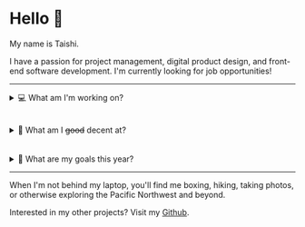 # Hello 👋

My name is Taishi.

I have a passion for project management, digital product design, and front-end software development. I'm currently looking for job opportunities!

---

<details>
  <summary>💻 What am I'm working on?</summary>

- `V3.0` of my [Personal Website](https://taishiwalden.com/)
- `V1.0`of a web application for my [Web Design agency](https://visneto.webflow.io/)
- `V2.0` of my startup idea [Mappa News](https://mappa.news/)
- `V1.0` of the website for my [Pressure Washing business](https://seattleoutdoorservices.com/)
</details>
<br>
<br>

<details>
  <summary>🧠 What am I <s>good</s> decent at?</summary>

1. Project Management
2. Web Design and Development
3. Data Structures and Algorithms
4. Digital Marketing and SEO
5. Google Analytics and Data Visualization

| **_Technical Skills_** | **_Art Technology_** |   **_Other Tools_** |
| ---------------------- | :------------------: | ------------------: |
| HTML, CSS, JavaScript  |     Illustrator      |    Google Workspace |
| React                  |      Photoshop       | Wordpress & Webflow |
| Python (NumPy)         |   Figma & Adobe XD   |         Data Studio |
| Heroku, Netlify, AWS   |        Canva         |    Google Analytics |

</details>
<br>
<br>

<details>
  <summary>🎯 What are my goals this year?</summary>

- [x] Go backpacking in the Olympic National Park
- [x] Travel around Eastern Europe
- [x] Complete FCC's [Responsive Web Design](https://www.freecodecamp.org/taishi) certification
- [x] Complete FCC's [Data Structures & Algorithms](https://www.freecodecamp.org/taishi) certification
- [ ] Complete FCC's [Front-End Development Libraries](https://www.freecodecamp.org/taishi) certification
- [ ] Build a full stack web application
- [ ] Complete the N4 [JLPT Exam](https://www.jlpt.jp/e/certificate/)

</details>

---

When I'm not behind my laptop, you'll find me boxing, hiking, taking photos, or otherwise exploring the Pacific Northwest and beyond.

Interested in my other projects? Visit my [Github](https://github.com/sungik-choi/gatsby-starter-apple).
